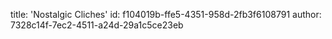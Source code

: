 title: 'Nostalgic Cliches'
id: f104019b-ffe5-4351-958d-2fb3f6108791
author: 7328c14f-7ec2-4511-a24d-29a1c5ce23eb
